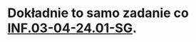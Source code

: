 # Dokładnie to samo zadanie co [INF.03-04-24.01-SG](https://github.com/co-za-niutki/INF.03/tree/main/2024/01/INF.03-04-24.01-SG).
